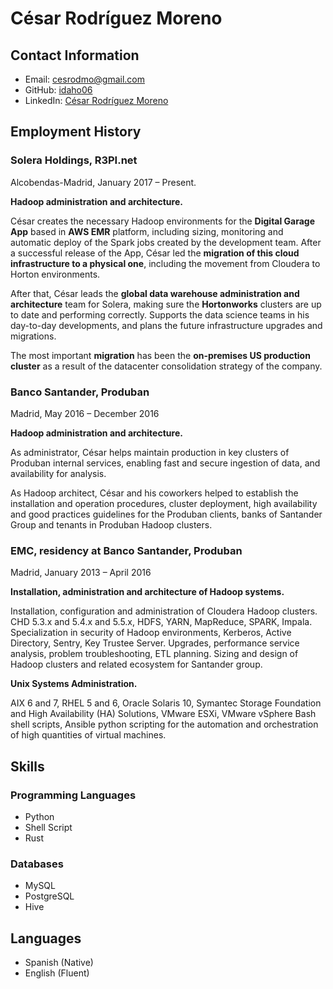 # César Rodríguez Moreno

## Contact Information

- Email: cesrodmo@gmail.com
- GitHub: [idaho06](https://github.com/idaho06)
- LinkedIn: [César Rodríguez Moreno](https://www.linkedin.com/in/c%C3%A9sar-rodr%C3%ADguez-moreno-147b3479/)

## Employment History

### Solera Holdings, R3PI.net
Alcobendas-Madrid, January 2017 – Present.

**Hadoop administration and architecture.**

César creates the necessary Hadoop environments for the **Digital Garage App** based in **AWS EMR** platform, including sizing, monitoring and automatic deploy of the Spark jobs created by the development team. After a successful release of the App, César led the **migration of this cloud infrastructure to a physical one**, including the movement from Cloudera to Horton environments.

After that, César leads the **global data warehouse administration and architecture** team for Solera, making sure the **Hortonworks** clusters are up to date and performing correctly. Supports the data science teams in his day-to-day developments, and plans the future infrastructure upgrades and migrations.

The most important **migration** has been the **on-premises US production cluster** as a result of the datacenter consolidation strategy of the company.

### Banco Santander, Produban
Madrid, May 2016 – December 2016

**Hadoop administration and architecture.**

As administrator, César helps maintain production in key clusters of Produban internal services, enabling fast and secure ingestion of data, and availability for analysis.

As Hadoop architect, César and his coworkers helped to establish the installation and operation procedures, cluster deployment, high availability and good practices guidelines for the Produban clients, banks of Santander Group and tenants in Produban Hadoop clusters.

### EMC, residency at Banco Santander, Produban
Madrid, January 2013 – April 2016

**Installation, administration and architecture of Hadoop systems.**

Installation, configuration and administration of Cloudera Hadoop clusters. CHD 5.3.x and 5.4.x and 5.5.x, HDFS, YARN, MapReduce, SPARK, Impala. Specialization in security of Hadoop environments, Kerberos, Active Directory, Sentry, Key Trustee Server. Upgrades, performance service analysis, problem troubleshooting, ETL planning. Sizing and design of Hadoop clusters and related ecosystem for Santander group.

**Unix Systems Administration.**

AIX 6 and 7, RHEL 5 and 6, Oracle Solaris 10, Symantec Storage Foundation and High Availability (HA) Solutions, VMware ESXi, VMware vSphere
Bash shell scripts, Ansible python scripting for the automation and orchestration of high quantities of virtual machines.

## Skills

### Programming Languages

- Python
- Shell Script
- Rust

### Databases

- MySQL
- PostgreSQL
- Hive

## Languages

- Spanish (Native)
- English (Fluent)
